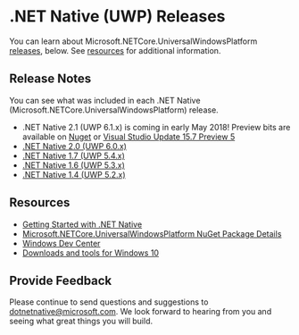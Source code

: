 # .NET Native (UWP) Releases

You can learn about Microsoft.NETCore.UniversalWindowsPlatform [releases](#releases), below. See [resources](#resources) for additional information.

## Release Notes

You can see what was included in each .NET Native (Microsoft.NETCore.UniversalWindowsPlatform) release.

- .NET Native 2.1 (UWP 6.1.x) is coming in early May 2018! Preview bits are available on [Nuget](https://www.nuget.org/packages/Microsoft.NETCore.UniversalWindowsPlatform) or [Visual Studio Update 15.7 Preview 5](https://docs.microsoft.com/en-us/visualstudio/releasenotes/vs2017-preview-relnotes#15.7_Preview5)
- [.NET Native 2.0 (UWP 6.0.x)](net-native2.0/README.md)
- [.NET Native 1.7 (UWP 5.4.x)](net-native1.7/README.md)
- [.NET Native 1.6 (UWP 5.3.x)](net-native1.6/README.md)
- [.NET Native 1.4 (UWP 5.2.x)](net-native1.4/README.md)

## Resources

- [Getting Started with .NET Native](https://docs.microsoft.com/en-us/dotnet/framework/net-native/getting-started-with-net-native)
- [Microsoft.NETCore.UniversalWindowsPlatform NuGet Package Details](https://www.nuget.org/packages/Microsoft.NETCore.UniversalWindowsPlatform)
- [Windows Dev Center](https://developer.microsoft.com/en-us/windows/apps/getstarted)
- [Downloads and tools for Windows 10](https://developer.microsoft.com/en-us/windows/downloads)

## Provide Feedback

Please continue to send questions and suggestions to dotnetnative@microsoft.com.  We look forward to hearing from you and seeing what great things you will build.
